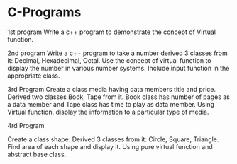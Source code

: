 # C-Programs

1st program
Write a c++ program to demonstrate the concept of Virtual function.

2nd program
Write a c++ program to take a number derived 3 classes from it: Decimal,
Hexadecimal, Octal. Use the concept of virtual function to display the number in
various number systems. Include input function in the appropriate class.


3rd Program
Create a class media having data members title and price. Derived two classes
Book, Tape from it. Book class has number of pages as a data member and Tape
class has time to play as data member. Using Virtual function, display the
information to a particular type of media.


4rd Program

Create a class shape. Derived 3 classes from it: Circle, Square, Triangle. Find
area of each shape and display it. Using pure virtual function and abstract base
class.


